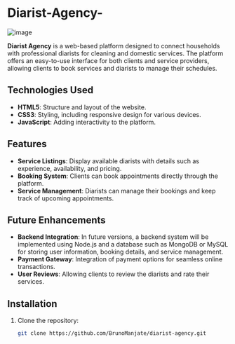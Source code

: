 # Diarist-Agency-

![image](https://github.com/user-attachments/assets/59d00957-fd04-49ac-b9d6-debaa20afd12)

**Diarist Agency** is a web-based platform designed to connect households with professional diarists for cleaning and domestic services. The platform offers an easy-to-use interface for both clients and service providers, allowing clients to book services and diarists to manage their schedules.

## Technologies Used
- **HTML5**: Structure and layout of the website.
- **CSS3**: Styling, including responsive design for various devices.
- **JavaScript**: Adding interactivity to the platform.

## Features
- **Service Listings**: Display available diarists with details such as experience, availability, and pricing.
- **Booking System**: Clients can book appointments directly through the platform.
- **Service Management**: Diarists can manage their bookings and keep track of upcoming appointments.

## Future Enhancements
- **Backend Integration**: In future versions, a backend system will be implemented using Node.js and a database such as MongoDB or MySQL for storing user information, booking details, and service management.
- **Payment Gateway**: Integration of payment options for seamless online transactions.
- **User Reviews**: Allowing clients to review the diarists and rate their services.

## Installation
1. Clone the repository:
   ```bash
   git clone https://github.com/BrunoManjate/diarist-agency.git
